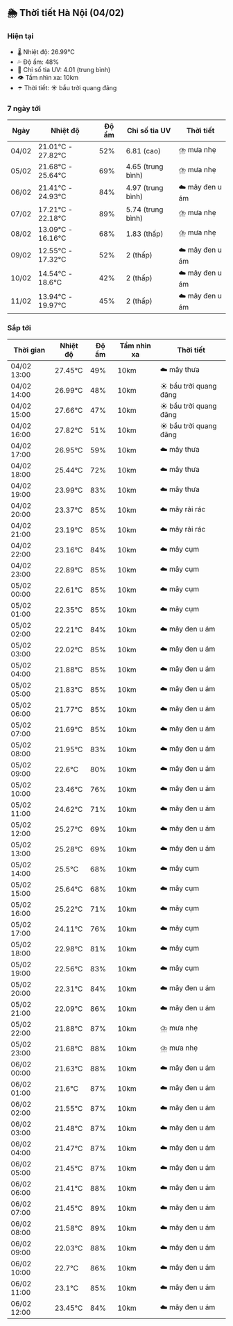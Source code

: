 ## 🌦️ Thời tiết Hà Nội (04/02)

### Hiện tại

- 🌡️ Nhiệt độ: 26.99℃
- 💦 Độ ẩm: 48%
- 🌟 Chỉ số tia UV: 4.01 (trung bình)
- 👁️ Tầm nhìn xa: 10km
- ☂️ Thời tiết: ☀️ bầu trời quang đãng

### 7 ngày tới

| Ngày | Nhiệt độ | Độ ẩm | Chỉ số tia UV | Thời tiết |
| --- | --- | --- | --- | --- |
| 04/02 | 21.01℃ - 27.82℃ | 52% | 6.81 (cao) | ⛈️ mưa nhẹ |
| 05/02 | 21.68℃ - 25.64℃ | 69% | 4.65 (trung bình) | ⛈️ mưa nhẹ |
| 06/02 | 21.41℃ - 24.93℃ | 84% | 4.97 (trung bình) | ☁️ mây đen u ám |
| 07/02 | 17.21℃ - 22.18℃ | 89% | 5.74 (trung bình) | ⛈️ mưa nhẹ |
| 08/02 | 13.09℃ - 16.16℃ | 68% | 1.83 (thấp) | ⛈️ mưa nhẹ |
| 09/02 | 12.55℃ - 17.32℃ | 52% | 2 (thấp) | ☁️ mây đen u ám |
| 10/02 | 14.54℃ - 18.6℃ | 42% | 2 (thấp) | ☁️ mây đen u ám |
| 11/02 | 13.94℃ - 19.97℃ | 45% | 2 (thấp) | ☁️ mây đen u ám |

### Sắp tới

| Thời gian | Nhiệt độ | Độ ẩm | Tầm nhìn xa | Thời tiết |
| --- | --- | --- | --- | --- |
| 04/02 13:00 | 27.45℃ | 49% | 10km | ☁️ mây thưa |
| 04/02 14:00 | 26.99℃ | 48% | 10km | ☀️ bầu trời quang đãng |
| 04/02 15:00 | 27.66℃ | 47% | 10km | ☀️ bầu trời quang đãng |
| 04/02 16:00 | 27.82℃ | 51% | 10km | ☀️ bầu trời quang đãng |
| 04/02 17:00 | 26.95℃ | 59% | 10km | ☁️ mây thưa |
| 04/02 18:00 | 25.44℃ | 72% | 10km | ☁️ mây thưa |
| 04/02 19:00 | 23.99℃ | 83% | 10km | ☁️ mây thưa |
| 04/02 20:00 | 23.37℃ | 85% | 10km | ☁️ mây rải rác |
| 04/02 21:00 | 23.19℃ | 85% | 10km | ☁️ mây rải rác |
| 04/02 22:00 | 23.16℃ | 84% | 10km | ☁️ mây cụm |
| 04/02 23:00 | 22.89℃ | 85% | 10km | ☁️ mây cụm |
| 05/02 00:00 | 22.61℃ | 85% | 10km | ☁️ mây cụm |
| 05/02 01:00 | 22.35℃ | 85% | 10km | ☁️ mây cụm |
| 05/02 02:00 | 22.21℃ | 84% | 10km | ☁️ mây đen u ám |
| 05/02 03:00 | 22.02℃ | 85% | 10km | ☁️ mây đen u ám |
| 05/02 04:00 | 21.88℃ | 85% | 10km | ☁️ mây đen u ám |
| 05/02 05:00 | 21.83℃ | 85% | 10km | ☁️ mây đen u ám |
| 05/02 06:00 | 21.77℃ | 85% | 10km | ☁️ mây đen u ám |
| 05/02 07:00 | 21.69℃ | 85% | 10km | ☁️ mây đen u ám |
| 05/02 08:00 | 21.95℃ | 83% | 10km | ☁️ mây đen u ám |
| 05/02 09:00 | 22.6℃ | 80% | 10km | ☁️ mây đen u ám |
| 05/02 10:00 | 23.46℃ | 76% | 10km | ☁️ mây đen u ám |
| 05/02 11:00 | 24.62℃ | 71% | 10km | ☁️ mây đen u ám |
| 05/02 12:00 | 25.27℃ | 69% | 10km | ☁️ mây đen u ám |
| 05/02 13:00 | 25.28℃ | 69% | 10km | ☁️ mây đen u ám |
| 05/02 14:00 | 25.5℃ | 68% | 10km | ☁️ mây cụm |
| 05/02 15:00 | 25.64℃ | 68% | 10km | ☁️ mây cụm |
| 05/02 16:00 | 25.22℃ | 71% | 10km | ☁️ mây cụm |
| 05/02 17:00 | 24.11℃ | 76% | 10km | ☁️ mây cụm |
| 05/02 18:00 | 22.98℃ | 81% | 10km | ☁️ mây cụm |
| 05/02 19:00 | 22.56℃ | 83% | 10km | ☁️ mây cụm |
| 05/02 20:00 | 22.31℃ | 84% | 10km | ☁️ mây đen u ám |
| 05/02 21:00 | 22.09℃ | 86% | 10km | ☁️ mây đen u ám |
| 05/02 22:00 | 21.88℃ | 87% | 10km | ⛈️ mưa nhẹ |
| 05/02 23:00 | 21.68℃ | 88% | 10km | ⛈️ mưa nhẹ |
| 06/02 00:00 | 21.63℃ | 88% | 10km | ☁️ mây đen u ám |
| 06/02 01:00 | 21.6℃ | 87% | 10km | ☁️ mây đen u ám |
| 06/02 02:00 | 21.55℃ | 87% | 10km | ☁️ mây đen u ám |
| 06/02 03:00 | 21.48℃ | 87% | 10km | ☁️ mây đen u ám |
| 06/02 04:00 | 21.47℃ | 87% | 10km | ☁️ mây đen u ám |
| 06/02 05:00 | 21.45℃ | 87% | 10km | ☁️ mây đen u ám |
| 06/02 06:00 | 21.41℃ | 88% | 10km | ☁️ mây đen u ám |
| 06/02 07:00 | 21.45℃ | 89% | 10km | ☁️ mây đen u ám |
| 06/02 08:00 | 21.58℃ | 89% | 10km | ☁️ mây đen u ám |
| 06/02 09:00 | 22.03℃ | 88% | 10km | ☁️ mây đen u ám |
| 06/02 10:00 | 22.7℃ | 86% | 10km | ☁️ mây đen u ám |
| 06/02 11:00 | 23.1℃ | 85% | 10km | ☁️ mây đen u ám |
| 06/02 12:00 | 23.45℃ | 84% | 10km | ☁️ mây đen u ám |
